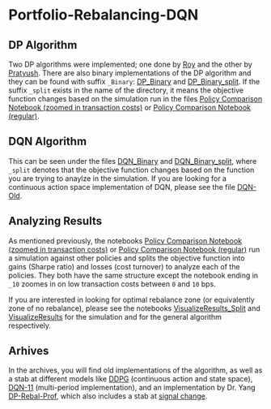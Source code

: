 # Portfolio-Rebalancing-DQN

## DP Algorithm

Two DP algorithms were implemented; one done by [Roy](/DP_Roy) and the other by [Pratyush](/DP_Pratyush/). There are also binary implementations of the DP algorithm and they can be found with suffix `_Binary`: [DP_Binary](/DP_Binary) and [DP_Binary_split](/DP_Binary_split/). If the suffix `_split` exists in the name of the directory, it means the objective function changes based on the simulation run in the files [Policy Comparison Notebook (zoomed in transaction costs)](PolicyComparison_10.ipynb) or [Policy Comparison Notebook (regular)](PolicyComparison_EC.ipynb).

## DQN Algorithm

This can be seen under the files [DQN_Binary](/DQN_Binary/) and [DQN_Binary_split](/DQN_Binary_split/), where `_split` denotes that the objective function changes based on the function you are trying to anaylze in the simulation. If you are looking for a continuous action space implementation of DQN, please see the file [DQN-Old](/Archives/DQN-Old/).

## Analyzing Results

As mentioned previously, the notebooks [Policy Comparison Notebook (zoomed in transaction costs)](PolicyComparison_10.ipynb) or [Policy Comparison Notebook (regular)](PolicyComparison_EC.ipynb) run a simulation against other policies and splits the objective function into gains (Sharpe ratio) and losses (cost turnover) to analyze each of the policies. They both have the same structure except the notebook ending in `_10` zoomes in on low transaction costs between `0` and `10` bps.

If you are interested in looking for optimal rebalance zone (or equivalently zone of no rebalance), please see the notebooks [VisualizeResults_Split](VisualizeResults_Split.ipynb) and [VisualizeResults](VisualizeResults.ipynb) for the simulation and for the general algorithm respectively.


## Arhives

In the archives, you will find old implementations of the algorithm, as well as a stab at different models like [DDPG](Archives/DDPG) (continuous action and state space), [DQN-11](Archives/DQN-11) (multi-period implementation), and an implementation by Dr. Yang [DP-Rebal-Prof](Archives/DP-Rebal-Prof), which also includes a stab at [signal change](Archives/DP-Rebal-Prof/signal_change.py).
